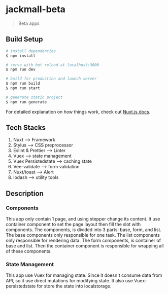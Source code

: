 # jackmall-beta

> Beta apps

## Build Setup

```bash
# install dependencies
$ npm install

# serve with hot reload at localhost:3000
$ npm run dev

# build for production and launch server
$ npm run build
$ npm run start

# generate static project
$ npm run generate
```

For detailed explanation on how things work, check out [Nuxt.js docs](https://nuxtjs.org).


## Tech Stacks
1. Nuxt --> Framework
2. Stylus --> CSS preprocessor
3. Eslint & Prettier --> Linter
4. Vuex --> state management
5. Vuex Persistedstate --> caching state
6. Vee-validate --> form validation
7. Nuxt/toast --> Alert
8. lodash --> utility tools

## Description

### Components
This app only contain 1 page, and using stepper change its content. 
It use container component to set the page layout then fill the slot with components.
The components, is divided into 3 parts: base, form, and list.
The base components only responsible for one task. The list components only responsible for rendering data.
The form components, is container of base and list.
Then the container component is responsible for wrapping all of these components.

### State Management
This app use Vuex for managing state. Since it doesn't consume data from API, so it use direct mutations for modifying state. It also use Vuex-persistedstate for store the state into localstorage.

